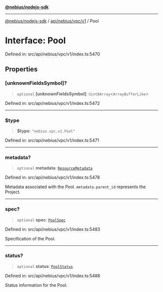 [**@nebius/nodejs-sdk**](../../../../../README.md)

---

[@nebius/nodejs-sdk](../../../../../README.md) / [api/nebius/vpc/v1](../README.md) / Pool

# Interface: Pool

Defined in: src/api/nebius/vpc/v1/index.ts:5470

## Properties

### \[unknownFieldsSymbol\]?

> `optional` **\[unknownFieldsSymbol\]**: `Uint8Array`\<`ArrayBufferLike`\>

Defined in: src/api/nebius/vpc/v1/index.ts:5472

---

### $type

> **$type**: `"nebius.vpc.v1.Pool"`

Defined in: src/api/nebius/vpc/v1/index.ts:5471

---

### metadata?

> `optional` **metadata**: [`ResourceMetadata`](../../../common/v1/interfaces/ResourceMetadata.md)

Defined in: src/api/nebius/vpc/v1/index.ts:5478

Metadata associated with the Pool.
`metadata.parent_id` represents the Project.

---

### spec?

> `optional` **spec**: [`PoolSpec`](PoolSpec.md)

Defined in: src/api/nebius/vpc/v1/index.ts:5483

Specification of the Pool.

---

### status?

> `optional` **status**: [`PoolStatus`](PoolStatus.md)

Defined in: src/api/nebius/vpc/v1/index.ts:5488

Status information for the Pool.
